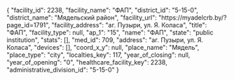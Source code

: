 {
    "facility_id": 2238,
    "facility_name": "ФАП",
    "district_id": "5-15-0",
    "district_name": "Мядельский район",
    "facility_url": "https:\/\/myadelcrb.by\/?page_id=1791",
    "facility_address": "аг. Пузыри, ул. Я. Коласа",
    "title": "ФАП",
    "facility_type": null,
    "ap_1": "15",
    "name": "ФАП",
    "state": "public institution",
    "stats": [],
    "med_id": 709,
    "address": "аг. Пузыри, ул. Я. Коласа",
    "devices": [],
    "coord_x_y": null,
    "place_name": "Мядель",
    "place_type": "city",
    "localties_key": 117,
    "year_of_closing": null,
    "year_of_opening": "0",
    "healthcare_facility_key": 2238,
    "administrative_division_id": "5-15-0"
}